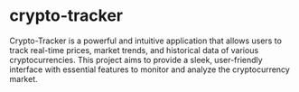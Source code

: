 # crypto-tracker
Crypto-Tracker is a powerful and intuitive application that allows users to track real-time prices, market trends, and historical data of various cryptocurrencies. This project aims to provide a sleek, user-friendly interface with essential features to monitor and analyze the cryptocurrency market.
